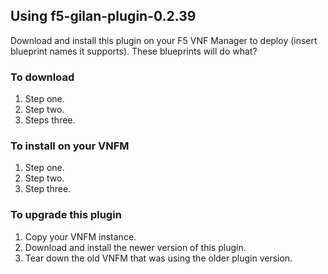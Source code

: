 ## Using f5-gilan-plugin-0.2.39 
Download and install this plugin on your F5 VNF Manager to deploy (insert blueprint names it supports). These blueprints will do what?

### To download

1. Step one.
2. Step two.
3. Steps three.

### To install on your VNFM

1. Step one.
2. Step two.
3. Step three.

### To upgrade this plugin

1. Copy your VNFM instance.
2. Download and install the newer version of this plugin.
3. Tear down the old VNFM that was using the older plugin version.


